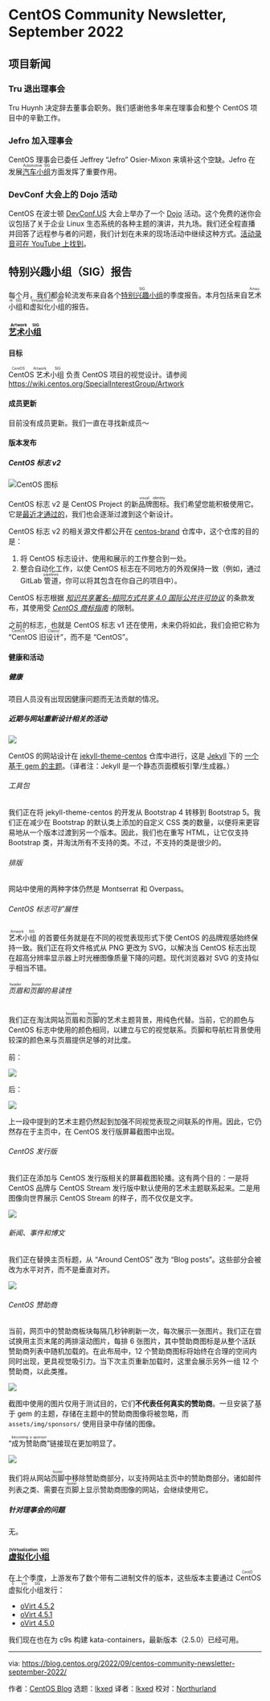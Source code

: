 [#]: subject: "CentOS Community Newsletter, September 2022"
[#]: via: "https://blog.centos.org/2022/09/centos-community-newsletter-september-2022/"
[#]: author: "CentOS Blog https://blog.centos.org"
[#]: collector: "lkxed"
[#]: translator: "lkxed"
[#]: reviewer: "Northurland"
[#]: publisher: " "
[#]: url: " "

CentOS Community Newsletter, September 2022
======

## 项目新闻

### Tru 退出理事会

Tru Huynh 决定辞去董事会职务。我们感谢他多年来在理事会和整个 CentOS 项目中的辛勤工作。

### Jefro 加入理事会

CentOS 理事会已委任 Jeffrey “Jefro” Osier-Mixon 来填补这个空缺。Jefro 在发展<ruby>[汽车小组][1]<rt>Automotive SIG</rt></ruby>方面发挥了重要作用。

### DevConf 大会上的 Dojo 活动

CentOS 在波士顿 [DevConf.US][3] 大会上举办了一个 [Dojo][2] 活动。这个免费的迷你会议包括了关于企业 Linux 生态系统的各种主题的演讲，共九场。我们还全程直播并回答了远程参与者的问题，我们计划在未来的现场活动中继续这种方式。[活动录音可在 YouTube 上找到][4]。

## 特别兴趣小组（SIG）报告

每个月，我们都会轮流发布来自各个<ruby>[特别兴趣小组][2]<rt>SIG</rt></ruby>的季度报告。本月包括来自<ruby>艺术小组<rt>Artwork SIG</rt></ruby>和<ruby>虚拟化小组<rt>Virtualization SIG</rt></ruby>的报告。

### <ruby>[艺术小组][5a]<rt>Artwork SIG</rt></ruby>

#### 目标

<ruby>CentOS 艺术小组<rt>CentOS Artwork SIG</rt></ruby> 负责 CentOS 项目的视觉设计。请参阅 https://wiki.centos.org/SpecialInterestGroup/Artwork

#### 成员更新

目前没有成员更新。我们一直在寻找新成员～

#### 版本发布

##### CentOS 标志 v2

![CentOS 图标][6]

CentOS 标志 v2 是 CentOS Project 的新<ruby>品牌图标<rt>visual identity</rt></ruby>。我们希望您能积极使用它。它是[最近才通过的][7]，我们也会逐渐过渡到这个新设计。

CentOS 标志 v2 的相关源文件都公开在 [centos-brand][8] 仓库中，这个仓库的目的是：

1. 将 CentOS 标志设计、使用和展示的工作整合到一处。
2. 整合自动化工作，以使 CentOS 标志在不同地方的外观保持一致（例如，通过 GitLab <ruby>管道<rt>pipelines</rt></ruby>，你可以将其包含在你自己的项目中）。

CentOS 标志根据 _[知识共享署名-相同方式共享 4.0 国际公共许可协议][9]_ 的条款发布，其使用受 _[CentOS 商标指南][10]_ 的限制。

之前的标志，也就是 CentOS 标志 v1 还在使用，未来仍将如此，我们会把它称为 <ruby>“CentOS 旧设计”<rt>CentOS Classic</rt></ruby>，而不是 “CentOS”。

#### 健康和活动

##### 健康

项目人员没有出现因健康问题而无法贡献的情况。

##### 近期与网站重新设计相关的活动

![][11]

CentOS 的网站设计在 [jekyll-theme-centos][12] 仓库中进行，这是 [Jekyll][14] 下的 [一个基于 gem 的主题][13]。（译者注：Jekyll 是一个静态页面模板引擎/生成器。）

###### 工具包

我们正在将 jekyll-theme-centos 的开发从 Bootstrap 4 转移到 Bootstrap 5。我们正在减少在 Bootstrap 的默认类上添加的自定义 CSS 类的数量，以便将来更容易地从一个版本过渡到另一个版本。因此，我们也在重写 HTML，让它仅支持 Bootstrap 类，并淘汰所有不支持的类。不过，不支持的类是很少的。

###### 排版

网站中使用的两种字体仍然是 Montserrat 和 Overpass。

###### CentOS 标志可扩展性

<ruby>艺术小组<rt>Artwork SIG</rt></ruby> 的首要任务就是在不同的视觉表现形式下使 CentOS 的品牌观感始终保持一致。我们正在将文件格式从 PNG 更改为 SVG，以解决当 CentOS 标志出现在超高分辨率显示器上时光栅图像质量下降的问题。现代浏览器对 SVG 的支持似乎相当不错。

###### <ruby>页眉<rt>header</rt></ruby>和<ruby>页脚<rt>footer</rt></ruby>的易读性

我们正在淘汰网站<ruby>页眉<rt>header</rt></ruby>和<ruby>页脚<rt>footer</rt></ruby>的艺术主题背景，用纯色代替。当前，它的颜色与 CentOS 标志中使用的颜色相同，以建立与它的视觉联系。页脚和导航栏背景使用较深的颜色来与页眉提供足够的对比度。

前：

![][18]

后：

![][19]

上一段中提到的艺术主题仍然起到加强不同视觉表现之间联系的作用。因此，它仍然存在于主页中，在 CentOS 发行版屏幕截图中出现。

###### CentOS 发行版

我们正在添加与 CentOS 发行版相关的屏幕截图轮播。这有两个目的：一是将 CentOS 品牌与 CentOS Stream 发行版中默认使用的艺术主题联系起来。二是用图像向世界展示 CentOS Stream 的样子，而不仅仅是文字。

![][20]

###### 新闻、事件和博文

我们正在替换主页标题，从 “Around CentOS” 改为 “Blog posts”。这些部分会被改为水平对齐，而不是垂直对齐。

![][21]

###### CentOS 赞助商

当前，网页中的赞助商板块每隔几秒钟刷新一次，每次展示一张图片。我们正在尝试换用主页末尾的两排滚动图片，每排 6 张图片，其中赞助商图标是从整个活跃赞助商列表中随机加载的。在此布局中，12 个赞助商图标将始终在合理的空间内同时出现，更具视觉吸引力。当下次主页重新加载时，这里会展示另外一组 12 个赞助商，以此类推。

![][22]

截图中使用的图片仅用于测试目的，它们**不代表任何真实的赞助商**。一旦安装了基于 gem 的主题，存储在主题中的赞助商图像将被忽略，而 `assets/img/sponsors/` 使用目录中存储的图像。

“<ruby>成为赞助商<rt>becoming a sponsor</rt></ruby>”链接现在更加明显了。

![][23]

我们将从网站<ruby>页脚<rt>footer</rt></ruby>中移除赞助商部分，以支持网站主页中的赞助商部分。诸如邮件列表之类、需要在<ruby>页脚<rt>footer</rt></ruby>上显示赞助商图像的网站，会继续使用它。

##### 针对理事会的问题

无。

### <ruby>[虚拟化小组][23a]<rt>[Virtualization SIG]</rt><ruby>

在上个季度，上游发布了数个带有二进制文件的版本，这些版本主要通过<ruby> CentOS 虚拟化小组<rt>CentOS Virt SIG</rt></ruby>发行：

- [oVirt 4.5.2][24]
- [oVirt 4.5.1][25]
- [oVirt 4.5.0][26]

我们现在也在为 c9s 构建 kata-containers，最新版本（2.5.0）已经可用。

--------------------------------------------------------------------------------

via: https://blog.centos.org/2022/09/centos-community-newsletter-september-2022/

作者：[CentOS Blog][a]
选题：[lkxed][b]
译者：[lkxed](https://github.com/lkxed)
校对：[Northurland](https://github.com/Northurland)

[a]: https://blog.centos.org
[b]: https://github.com/lkxed
[1]: https://wiki.centos.org/SpecialInterestGroup/Automotive
[2]: https://wiki.centos.org/Events/Dojo/DevConfUS2022
[3]: https://www.devconf.info/us/
[4]: https://www.youtube.com/watch?v=5usWZhLnJyA&list=PLuRtbOXpVDjDP1RLkzZmLbp699cCBnn47
[5]: https://blog.centos.org/2022/07/centos-hyperscale-sig-quarterly-report-for-2022q2/
[5a]: https://wiki.centos.org/SpecialInterestGroup/Artwork
[6]: https://gitlab.com/areguera/centos-brand/-/raw/v2/Sources/centos-logo.svg
[7]: https://git.centos.org/centos/board/issue/4#comment-612
[8]: https://gitlab.com/areguera/centos-brand/
[9]: https://creativecommons.org/licenses/by-sa/4.0/legalcode
[10]: https://www.centos.org/legal/trademarks/
[11]: https://i.imgur.com/RRPGRK4.png
[12]: https://gitlab.com/areguera/jekyll-theme-centos/-/tree/migration-to-bootstrap-v5
[13]: https://rubygems.org/gems/jekyll-theme-centos
[14]: https://jekyllrb.com/
[15]: https://areguera.gitlab.io/jekyll-theme-centos/
[16]: https://opensource.org/licenses/MIT
[17]: https://developer.mozilla.org/en-US/docs/Web/Media/Formats/Image_types#svg_scalable_vector_graphics
[18]: https://i.imgur.com/jrK4dk1.jpg
[19]: https://i.imgur.com/bQz4828.png
[20]: https://i.imgur.com/J7CWrPo.jpg
[21]: https://i.imgur.com/ydK4Eb2.jpg
[22]: https://i.imgur.com/ScXzGVw.png
[23]: https://i.imgur.com/RqPVH9o.jpg
[23a]: https://wiki.centos.org/SpecialInterestGroup/Virtualization
[24]: https://blogs.ovirt.org/2022/08/ovirt-4-5-2-is-now-generally-available/
[25]: https://blogs.ovirt.org/2022/06/ovirt-4-5-1-is-now-generally-available/
[26]: https://blogs.ovirt.org/2022/04/ovirt-4-5-0-is-now-generally-available/